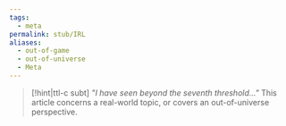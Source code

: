```yaml
---
tags:
  - meta
permalink: stub/IRL
aliases:
  - out-of-game
  - out-of-universe
  - Meta
---
```

>[!hint|ttl-c subt] _"I have seen beyond the seventh threshold..."_ This article concerns a real-world topic, or covers an out-of-universe perspective.

